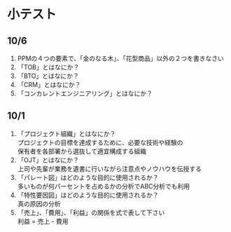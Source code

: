 # 小テスト

## 10/6

1. PPMの４つの要素で、「金のなる木」、「花型商品」以外の２つを書きなさい  
1. 「TOB」とはなにか？  
1. 「BTO」とはなにか？  
1. 「CRM」とはなにか？  
1. 「コンカレントエンジニアリング」とはなにか？

## 10/1

1. 「プロジェクト組織」とはなにか？  
プロジェクトの目標を達成するために、必要な技術や経験の  
保有者を各部署から選抜して適宜構成する組織  
1. 「OJT」とはなにか？  
上司や先輩が業務を遺書に行いながら注意点やノウハウを伝授する  
1. 「パレート図」はどのような目的に使用されるか？  
多いものが何パーセントを占めるかの分析でABC分析でも利用  
1. 「特性要因図」はどのような目的に使用されるか？  
真の原因の分析  
1. 「売上」、「費用」、「利益」の関係を式で表して下さい  
利益 = 売上 - 費用